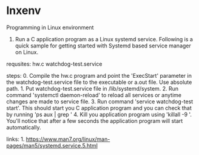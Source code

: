 # lnxenv
Programming in Linux environment

1. Run a C application program as a Linux systemd service.
Following is a quick sample for getting started with Systemd based service manager on Linux.

requsites:
	hw.c
	watchdog-test.service

steps:
	0. Compile the hw.c program and point the 'ExecStart' parameter in the watchdog-test.service file to the executable or a.out file. Use absolute path. 
	1. Put watchdog-test.service file in /lib/systemd/system.
	2. Run command 'systemctl daemon-reload' to reload all services or anytime changes are made to service file.
	3. Run command 'service watchdog-test start'. This should start you C application program and you can check that by running 'ps aux | grep <BIN-NAME>' 
	4. Kill you application program using 'killall -9 <BIN-NAME>'. You'll notice that after a few seconds the application program will start automatically.

links:
	1. https://www.man7.org/linux/man-pages/man5/systemd.service.5.html
